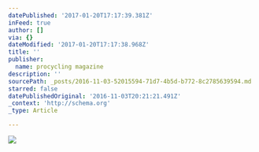 ```yaml
---
datePublished: '2017-01-20T17:17:39.381Z'
inFeed: true
author: []
via: {}
dateModified: '2017-01-20T17:17:38.968Z'
title: ''
publisher:
  name: procycling magazine
description: ''
sourcePath: _posts/2016-11-03-52015594-71d7-4b5d-b772-8c2785639594.md
starred: false
datePublishedOriginal: '2016-11-03T20:21:21.491Z'
_context: 'http://schema.org'
_type: Article

---
```

![](https://the-grid-user-content.s3-us-west-2.amazonaws.com/c7691d5d-f8cc-4962-a060-875e5f898835.jpg)